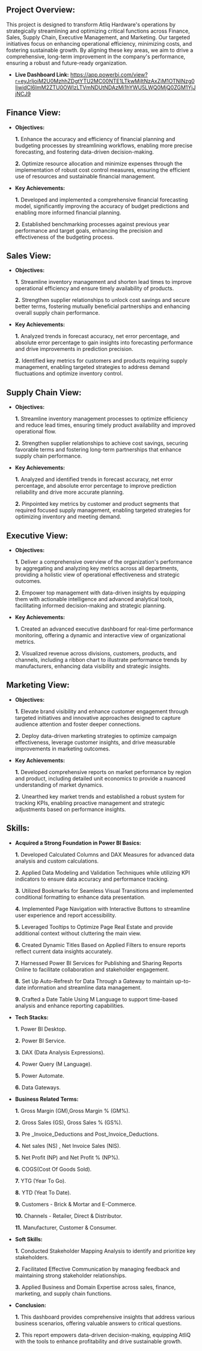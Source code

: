 ## Project Overview:
This project is designed to transform Atliq Hardware's operations by strategically streamlining and optimizing critical functions across Finance, Sales, Supply Chain, Executive Management, and Marketing. Our targeted initiatives focus on enhancing operational efficiency, minimizing costs, and fostering sustainable growth. By aligning these key areas, we aim to drive a comprehensive, long-term improvement in the company's performance, ensuring a robust and future-ready organization.

- **Live Dashboard Link:** https://app.powerbi.com/view?r=eyJrIjoiM2U0MzhhZDgtYTU2MC00NTE1LTkwMjItNzAxZjM1OTNlNzg0IiwidCI6ImM2ZTU0OWIzLTVmNDUtNDAzMi1hYWU5LWQ0MjQ0ZGM1YjJjNCJ9

## Finance View:

- **Objectives:**
  
    **1.** Enhance the accuracy and efficiency of financial planning and budgeting processes by streamlining workflows, enabling more precise forecasting, and fostering data-driven decision-making.

    **2.** Optimize resource allocation and minimize expenses through the implementation of robust cost control measures, ensuring the efficient use of resources and sustainable financial management.

- **Key Achievements:**

    **1.** Developed and implemented a comprehensive financial forecasting model, significantly improving the accuracy of budget predictions and enabling more informed financial planning.

    **2.** Established benchmarking processes against previous year performance and target goals, enhancing the precision and effectiveness of the budgeting process.

## Sales View:

- **Objectives:**

    **1.** Streamline inventory management and shorten lead times to improve operational efficiency and ensure timely availability of products.

    **2.** Strengthen supplier relationships to unlock cost savings and secure better terms, fostering mutually beneficial partnerships and enhancing overall supply chain performance.

- **Key Achievements:**

    **1.** Analyzed trends in forecast accuracy, net error percentage, and absolute error percentage to gain insights into forecasting performance and drive improvements in prediction precision.

    **2.** Identified key metrics for customers and products requiring supply management, enabling targeted strategies to address demand fluctuations and optimize inventory control.

## Supply Chain View:

- **Objectives:**

    **1.** Streamline inventory management processes to optimize efficiency and reduce lead times, ensuring timely product availability and improved operational flow.

    **2.** Strengthen supplier relationships to achieve cost savings, securing favorable terms and fostering long-term partnerships that enhance supply chain performance.

- **Key Achievements:**
   
    **1.** Analyzed and identified trends in forecast accuracy, net error percentage, and absolute error percentage to improve prediction reliability and drive more accurate planning.

    **2.** Pinpointed key metrics by customer and product segments that required focused supply management, enabling targeted strategies for optimizing inventory and meeting demand.

## Executive View:  

- **Objectives:**

    **1.** Deliver a comprehensive overview of the organization's performance by aggregating and analyzing key metrics across all departments, providing a holistic view of operational effectiveness and strategic outcomes.

    **2.** Empower top management with data-driven insights by equipping them with actionable intelligence and advanced analytical tools, facilitating informed decision-making and strategic planning.

- **Key Achievements:**

    **1.** Created an advanced executive dashboard for real-time performance monitoring, offering a dynamic and interactive view of organizational metrics.

    **2.** Visualized revenue across divisions, customers, products, and channels, including a ribbon chart to illustrate performance trends by manufacturers, enhancing data visibility and strategic insights.

## Marketing View: 

- **Objectives:**   
   
    **1.** Elevate brand visibility and enhance customer engagement through targeted initiatives and innovative approaches designed to capture audience attention and foster deeper connections.

    **2.** Deploy data-driven marketing strategies to optimize campaign effectiveness, leverage customer insights, and drive measurable improvements in marketing outcomes.

- **Key Achievements:**
  
    **1.** Developed comprehensive reports on market performance by region and product, including detailed unit economics to provide a nuanced understanding of market dynamics.

    **2.** Unearthed key market trends and established a robust system for tracking KPIs, enabling proactive management and strategic adjustments based on performance insights.

## Skills:   

- **Acquired a Strong Foundation in Power BI Basics:**

    **1.** Developed Calculated Columns and DAX Measures for advanced data analysis and custom calculations.
  
    **2.** Applied Data Modeling and Validation Techniques while utilizing KPI indicators to ensure data accuracy and performance tracking.

    **3.** Utilized Bookmarks for Seamless Visual Transitions and implemented conditional formatting to enhance data presentation.
  
    **4.** Implemented Page Navigation with Interactive Buttons to streamline user experience and report accessibility.

    **5.** Leveraged Tooltips to Optimize Page Real Estate and provide additional context without cluttering the main view.

    **6.** Created Dynamic Titles Based on Applied Filters to ensure reports reflect current data insights accurately.

    **7.** Harnessed Power BI Services for Publishing and Sharing Reports Online to facilitate collaboration and stakeholder engagement.
  
    **8.** Set Up Auto-Refresh for Data Through a Gateway to maintain up-to-date information and streamline data management.

    **9.** Crafted a Date Table Using M Language to support time-based analysis and enhance reporting capabilities.

- **Tech Stacks:**

    **1.** Power BI Desktop.

    **2.** Power BI Service.

    **3.** DAX (Data Analysis Expressions).

    **4.** Power Query (M Language).

    **5.** Power Automate.
  
    **6.** Data Gateways.
  
- **Business Related Terms:**

    **1.** Gross Margin (GM),Gross Margin % (GM%).

    **2.** Gross Sales (GS), Gross Sales % (GS%).

    **3.** Pre _Invoice_Deductions and Post_Invoice_Deductions.

    **4.** Net sales (NS) , Net Invoice Sales (NIS).

    **5.** Net Profit (NP) and Net Profit % (NP%).

    **6.** COGS(Cost Of Goods Sold).

    **7.** YTG (Year To Go).

    **8.** YTD (Yeat To Date).

    **9.** Customers - Brick & Mortar and E-Commerce.

    **10.** Channels - Retailer, Direct & Distributor.

    **11.** Manufacturer, Customer & Consumer.

- **Soft Skills:**

    **1.** Conducted Stakeholder Mapping Analysis to identify and prioritize key stakeholders.

    **2.** Facilitated Effective Communication by managing feedback and maintaining strong stakeholder relationships.

    **3.** Applied Business and Domain Expertise across sales, finance, marketing, and supply chain functions.

- **Conclusion:**

    **1.** This dashboard provides comprehensive insights that address various business scenarios, offering valuable answers to critical questions.

    **2.** This report empowers data-driven decision-making, equipping AtliQ with the tools to enhance profitability and drive sustainable growth.
  


  
